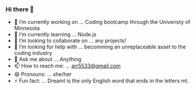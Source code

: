### Hi there 👋

- 🔭 I’m currently working on ... Coding bootcamp through the Univeristy of Minnesota
- 🌱 I’m currently learning ... Node.js
- 👯 I’m looking to collaborate on ... any projects!
- 🤔 I’m looking for help with ... becomming an unreplaceable asset to the coding industry
- 💬 Ask me about ... Anything
- 📫 How to reach me: ... arr5533@gmail.com
- 😄 Pronouns: ... she/her
- ⚡ Fun fact: ... Dreamt is the only English word that ends in the letters mt.


